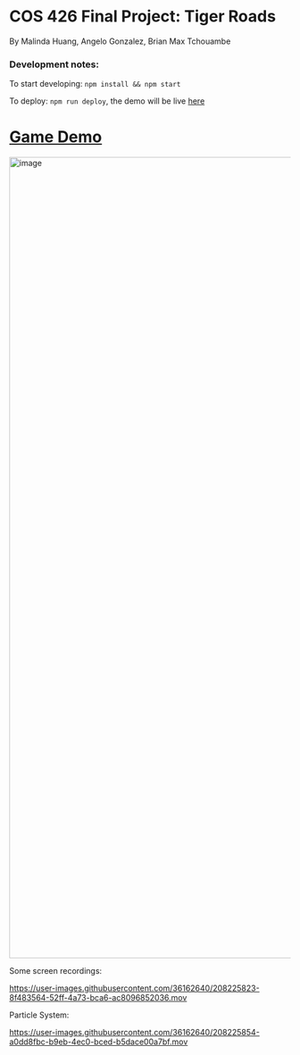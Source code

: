 # COS 426 Final Project: Tiger Roads
By Malinda Huang, Angelo Gonzalez, Brian Max Tchouambe

### Development notes:

To start developing: `npm install && npm start`

To deploy: `npm run deploy`, the demo will be live [here](https://malindah.github.io/cos426-project/)


# [Game Demo](https://malindah.github.io/cos426-project/)

<img width="1435" alt="image" src="https://user-images.githubusercontent.com/36162640/208329981-287ae33f-dd4e-434d-bea2-143a56061407.png">



Some screen recordings:

https://user-images.githubusercontent.com/36162640/208225823-8f483564-52ff-4a73-bca6-ac8096852036.mov



Particle System:

https://user-images.githubusercontent.com/36162640/208225854-a0dd8fbc-b9eb-4ec0-bced-b5dace00a7bf.mov

